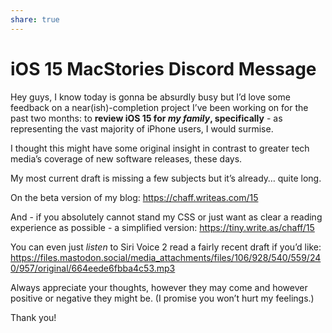 ```yaml
---
share: true
---
```

# iOS 15 MacStories Discord Message

Hey guys, I know today is gonna be absurdly busy but I’d love some feedback on a near(ish)-completion project I’ve been working on for the past two months: to **review iOS 15 for *my family*, specifically** - as representing the vast majority of iPhone users, I would surmise. 

I thought this might have some original insight in contrast to greater tech media’s coverage of new software releases, these days.

My most current draft is missing a few subjects but it’s already… quite long.

On the beta version of my blog: https://chaff.writeas.com/15

And - if you absolutely cannot stand my CSS or just want as clear a reading experience as possible - a simplified version: https://tiny.write.as/chaff/15

You can even just *listen* to Siri Voice 2 read a fairly recent draft if you’d like: https://files.mastodon.social/media_attachments/files/106/928/540/559/240/957/original/664eede6fbba4c53.mp3

Always appreciate your thoughts, however they may come and however positive or negative they might be. (I promise you won’t hurt my feelings.)

Thank you!